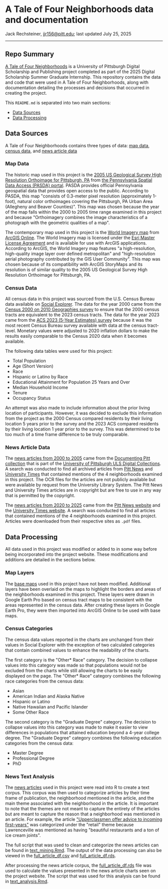 # A Tale of Four Neighborhoods data and documentation

Jack Rechsteiner, [jjr156@pitt.edu](mailto:jjr156@pitt.edu); last updated July 25, 2025

------------------------------------------------------------------------

## Repo Summary

[A Tale of Four Neighborhoods](https://arcg.is/4iSbG) is a University of Pittsburgh Digital Scholarship and Publishing project completed as part of the 2025 Digital Scholarship Summer Graduate Internship.
This repository contains the data and code that were used in A Tale of Four Neighborhoods, along with documentation detailing the processes and decisions that occurred in creating the project.

This `README.md` is separated into two main sections:
- [Data Sources](#data-sources)
- [Data Processing](#data-processing)

## Data Sources

A Tale of Four Neighborhoods contains three types of data: [map data](#map-data), [census data](#census-data), and [news article data](#news-article-data)

### Map Data

The historic map used in this project is the [2005 US Geological Survey High Resolution Orthoimage for Pittsburgh, PA](https://www.pasda.psu.edu/uci/DataSummary.aspx?dataset=602) from [the Pennsylvania Spatial Data Access (PASDA) portal](https://www.pasda.psu.edu/).
PASDA provides official Pennsylvania geospatial data that provides open access to the public.
According to PASDA, this map "consists of 0.3-meter pixel resolution (approximately 1-foot), natural color orthoimages covering the Pittsburgh, PA Urban Area (Allegheny and Beaver Counties)".
This map was chosen because the year of the map falls within the 2000 to 2005 time range examined in this project and because "Orthoimagery combines the image characteristics of a photograph with the geometric qualities of a map".

The contemporary map used in this project is the [World Imagery map](https://www.arcgis.com/home/item.html?id=10df2279f9684e4a9f6a7f08febac2a9) from [ArcGIS Online](maps.arcgis.com).
The World Imagery map is licensed under the [Esri Master License Agreement](https://www.esri.com/en-us/legal/terms/master-agreement?rsource=https%3A%2F%2Fwww.esri.com%2Flegal%2Fsoftware-license) and is available for use with ArcGIS applications.
According to ArcGIS, the World Imagery map features "a high-resolution, high-quality image layer over defined metropolitan" and "high-resolution aerial photography contributed by the GIS User Community".
This map was chosen because of its compatibility with ArcGIS StoryMaps and its resolution is of similar quality to the 2005 US Geological Survey High Resolution Orthoimage for Pittsburgh, PA.

### Census Data

All census data in this project was sourced from the U.S. Census Bureau data available on [Social Explorer](https://www.socialexplorer.com/).
The data for the year 2000 came from the [Census 2000 on 2010 Geographies survey](https://www.socialexplorer.com/data/RC2000) to ensure that the 2000 census tracts are equivalent to the 2023 census tracts.
The data for the year 2023 came from the [ACS 2023 (5-Year Estimates) survey](https://www.socialexplorer.com/data/ACS2023_5yr) because it was the most recent Census Bureau survey available with data at the census tract-level.
Monetary values were adjusted to 2020 inflation dollars to make the results easily comparable to the Census 2020 data when it becomes available.

The following data tables were used for this project:
- Total Population
- Age (Short Version) 
- Race
- Hispanic or Latino by Race 
- Educational Attainment for Population 25 Years and Over 
- Median Household Income 
- Tenure
- Occupancy Status

An attempt was also made to include information about the prior living location of participants.
However, it was decided to exclude this information from the project as the 2000 Census compared residents by their living location 5 years prior to the survey and the 2023 ACS compared residents by their living location 1 year prior to the survey.
This was determined to be too much of a time frame difference to be truly comparable.

### News Article Data

The [news articles from 2000 to 2005](2000_2005_OCR/) came from the [Documenting Pitt collection](https://documenting.pitt.edu/) that is part of the [University of Pittsburgh ULS Digital Collections](https://digital.library.pitt.edu/).
A search was conducted to find all archived articles from [Pitt News](https://documenting.pitt.edu/collection/pitt-news) and [University Times](https://documenting.pitt.edu/collection/university-times/) that contained mentions of the 4 neighborhoods examined in this project.
The OCR files for the articles are not publicly available but were available by request from the University Library System.
The Pitt News and University Times articles are in copyright but are free to use in any way that is permitted by the copyright.

The [news articles from 2020 to 2025](2020_2025_Articles/) came from the [Pitt News website](https://pittnews.com/) and the [University Times website](https://www.utimes.pitt.edu/).
A search was conducted to find all articles that contained mentions of the 4 neighborhoods examined in this project.
Articles were downloaded from their respective sites as `.pdf` files.

## Data Processing

All data used in this project was modified or added to in some way before being incorporated into the project website.
These modifications and additions are detailed in the sections below.

### Map Layers

The [base maps](#map-data) used in this project have not been modified.
Additional layers have been overlaid on the maps to highlight the borders and areas of the neighborhoods examined in this project.
These layers were drawn in Google Earth Pro based on census tract maps to be consistent with the areas represented in the census data.
After creating these layers in Google Earth Pro, they were then imported into ArcGIS Online to be used with base maps.

### Census Categories

The census data values reported in the charts are unchanged from their values in Social Explorer with the exception of two calculated categories that contain combined values to enhance the readability of the charts.

The first category is the "Other* Race" category.
The decision to collapse values into this category was made so that populations would not be excluded from the charts while still allowing the charts to be easily displayed on the page.
The "Other* Race" category combines the following race categories from the census data:
- Asian
- American Indian and Alaska Native
- Hispanic or Latino
- Native Hawaiian and Pacific Islander
- Some Other Race

The second category is the "Graduate Degree" category.
The decision to collapse values into this category was made to make it easier to view differences in populations that attained education beyond a 4-year college degree.
The "Graduate Degree" category combines the following education categories from the census data:
- Master Degree
- Professional Degree
- PhD

### News Text Analysis

The [news articles](#news-article-data) used in this project were read into R to create a text corpus.
This corpus was then used to categorize articles by their time frame of publication, the neighborhood mentioned in the article, and the main theme associated with the neighborhood in the article.
It is important to note that the themes are not meant to capture the entirety of the articles but are meant to capture the reason that a neighborhood was mentioned in an article.
For example, the article ["Upperclassmen offer advice to incoming first-years"](https://pittnews.com/article/181711/news/upperclassmen-offer-advice-to-incoming-first-years/) was categorized under the "retail" theme because Lawrenceville was mentioned as having "beautiful restaurants and a ton of ice cream joints".

The full script that was used to clean and categorize the news articles can be found in [text_mining.Rmd](text_mining.Rmd).
The output of the data processing can also be viewed in the [full_article_df.csv](full_article_df.csv) and [full_article_df.rds](full_article_df.rds).

After processing the news article corpus, the [full_article_df.rds](full_article_df.rds) file was used to calculate the values presented in the news article charts seen on the project website.
The script that was used for this analysis can be found in [text_analysis.Rmd](text_analysis.Rmd).
